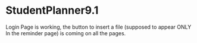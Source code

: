 # StudentPlanner9.1
Login Page is working, the button to insert a file (supposed to appear ONLY In the reminder page) is coming on all the pages.
